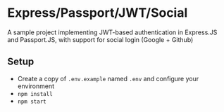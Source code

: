 # Express/Passport/JWT/Social

A sample project implementing JWT-based authentication in Express.JS and Passport.JS,
with support for social login (Google + Github)

## Setup

- Create a copy of `.env.example` named `.env` and configure your environment
- `npm install` 
- `npm start`